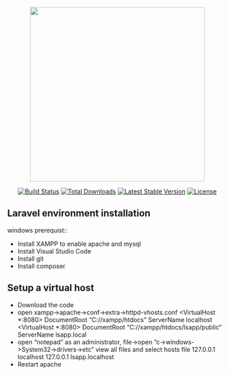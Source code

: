 <p align="center"><a href="https://laravel.com" target="_blank"><img src="https://raw.githubusercontent.com/laravel/art/master/logo-lockup/5%20SVG/2%20CMYK/1%20Full%20Color/laravel-logolockup-cmyk-red.svg" width="400"></a></p>

<p align="center">
<a href="https://travis-ci.org/laravel/framework"><img src="https://travis-ci.org/laravel/framework.svg" alt="Build Status"></a>
<a href="https://packagist.org/packages/laravel/framework"><img src="https://img.shields.io/packagist/dt/laravel/framework" alt="Total Downloads"></a>
<a href="https://packagist.org/packages/laravel/framework"><img src="https://img.shields.io/packagist/v/laravel/framework" alt="Latest Stable Version"></a>
<a href="https://packagist.org/packages/laravel/framework"><img src="https://img.shields.io/packagist/l/laravel/framework" alt="License"></a>
</p>

## Laravel environment installation

windows prerequist::

- Install XAMPP to enable apache and mysql
- Install Visual Studio Code
- Install git
- Install composer

## Setup a virtual host
- Download the code
- open xampp->apache->conf->extra->httpd-vhosts.conf
    <VirtualHost *:8080>
        DocumentRoot “C://xampp/htdocs”
    ServerName localhost
    </VirtualHost>
    <VirtualHost *:8080>
        DocumentRoot “C://xampp/htdocs/lsapp/public”
        ServerName lsapp.local
    </VirtualHost>
- open “notepad” as an administrator, file->open “c->windows->System32->drivers->etc” view all files and select hosts file
    127.0.0.1 localhost
    127.0.0.1 lsapp.localhost
- Restart apache
